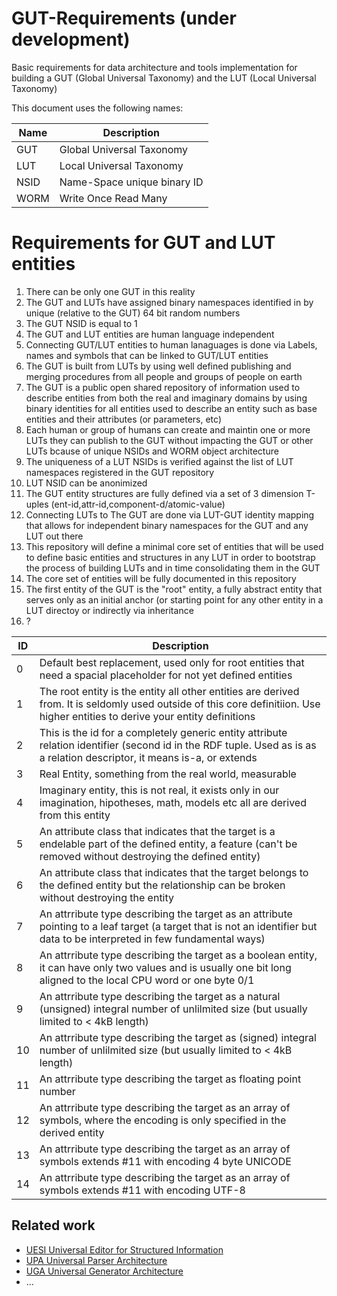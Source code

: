 # GUT-Requirements (under development)
Basic requirements for data architecture and tools implementation for building a GUT (Global Universal Taxonomy) and the LUT (Local Universal Taxonomy)

This document uses the following names:

|Name|Description|
|----|---|
|GUT|Global Universal Taxonomy|
|LUT|Local Universal Taxonomy|
|NSID|Name-Space unique binary ID|
|WORM|Write Once Read Many|

# Requirements for GUT and LUT entities

1. There can be only one GUT in this reality
2. The GUT and LUTs have assigned binary namespaces identified in by unique (relative to the GUT) 64 bit random numbers
3. The GUT NSID is equal to 1
4. The GUT and LUT entities are human language independent
5. Connecting GUT/LUT entities to human lanaguages is done via Labels, names and symbols that can be linked to GUT/LUT entities
6. The GUT is built from LUTs by using well defined publishing and merging procedures from all people and groups of people on earth
7. The GUT is a public open shared repository of information used to describe entities from both the real and imaginary domains by using binary identities for all entities used to describe an entity such as base entities and their attributes (or parameters, etc)
8. Each human or group of humans can create and maintin one or more LUTs they can publish to the GUT without impacting the GUT or other LUTs bcause of unique NSIDs and WORM object architecture 
9. The uniqueness of a LUT NSIDs is verified against the list of LUT namespaces registered in the GUT repository
10. LUT NSID can be anonimized
11. The GUT entity structures are fully defined via a set of 3 dimension T-uples (ent-id,attr-id,component-d/atomic-value)
12. Connecting LUTs to The GUT are done via LUT-GUT identity mapping that allows for independent binary namespaces for the GUT and any LUT out there
13. This repository will define a minimal core set of entities that will be used to define basic entities and structures in any LUT in order to bootstrap the process of building LUTs and in time consolidating them in the GUT
14. The core set of entities will be fully documented in this repository
15. The first entity of the GUT is the "root" entity, a fully abstract entity that serves only as an initial anchor (or starting point for any other entity in a LUT directoy or indirectly via inheritance
16. ?

|ID|Description|
|---|---|
|0|Default best replacement, used only for root entities that need a spacial placeholder for not yet defined entities|
|1|The root entity is the entity all other entities are derived from. It is seldomly used outside of this core definitiion. Use higher entities to derive your entity definitions|
|2|This is the id for a completely generic entity attribute relation identifier (second id in the RDF tuple. Used as is as a relation descriptor, it means is-a, or extends|
|3|Real Entity, something from the real world, measurable|
|4|Imaginary entity, this is not real, it exists only in our imagination, hipotheses, math, models etc all are derived from this entity|
|5|An attribute class that indicates that the target is a endelable part of the defined entity, a feature (can't be removed without destroying the defined entity)|
|6|An attribute class that indicates that the target belongs to the defined entity but the relationship can be broken without destroying the entity| 
|7|An attrribute type describing the target as an attribute pointing to a leaf target (a target that is not an identifier but data to be interpreted in few fundamental ways)|
|8|An attrribute type describing the target as a boolean entity, it can have only two values and is usually one bit long aligned to the local CPU word or one byte 0/1|
|9|An attrribute type describing the target as a natural (unsigned) integral number of unlilmited size (but usually limited to < 4kB length)|
|10|An attrribute type describing the target as (signed) integral number of unlilmited size (but usually limited to < 4kB length)|
|11|An attrribute type describing the target as floating point number|
|12|An attrribute type describing the target as an array of symbols, where the encoding is only specified in the derived entity|
|13|An attrribute type describing the target as an array of symbols extends #11 with encoding 4 byte UNICODE|
|14|An attrribute type describing the target as an array of symbols extends #11 with encoding UTF-8|

## Related work

 * [UESI Universal Editor for Structured Information](https://github.com/romeolibm/UESI)
 * [UPA Universal Parser Architecture](https://github.com/romeolibm/UPA)
 * [UGA Universal Generator Architecture](https://github.com/romeolibm/UGA)
 * ...
